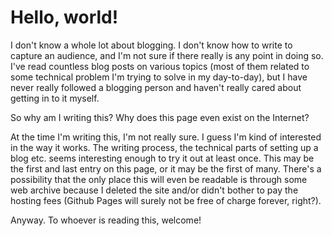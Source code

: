 # Hello, world!
I don't know a whole lot about blogging. I don't know how to write to capture an audience, and I'm not sure if there really is any point in doing so. I've read countless blog posts on various topics (most of them related to some technical problem I'm trying to solve in my day-to-day), but I have never really followed a blogging person and haven't really cared about getting in to it myself.

So why am I writing this? Why does this page even exist on the Internet?

At the time I'm writing this, I'm not really sure. I guess I'm kind of interested in the way it works. The writing process, the technical parts of setting up a blog etc. seems interesting enough to try it out at least once. This may be the first and last entry on this page, or it may be the first of many. There's a possibility that the only place this will even be readable is through some web archive because I deleted the site and/or didn't bother to pay the hosting fees (Github Pages will surely not be free of charge forever, right?).

Anyway. To whoever is reading this, welcome!
